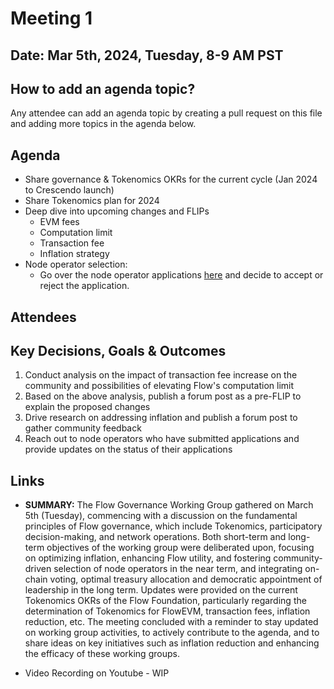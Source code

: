 # Meeting 1

## Date: Mar 5th, 2024, Tuesday, 8-9 AM PST

## How to add an agenda topic?
Any attendee can add an agenda topic by creating a pull request on this file and adding more topics in the agenda below.

## Agenda

- Share governance & Tokenomics OKRs for the current cycle (Jan 2024 to Crescendo launch)
- Share Tokenomics plan for 2024
- Deep dive into upcoming changes and FLIPs
    - EVM fees
    - Computation limit
    - Transaction fee
    - Inflation strategy
- Node operator selection:
  - Go over the node operator applications [here](https://github.com/onflow/flow-validator/issues) and decide to accept or reject the application.

## Attendees


## Key Decisions, Goals & Outcomes

1. Conduct analysis on the impact of transaction fee increase on the community and possibilities of elevating Flow's computation limit 
2. Based on the above analysis, publish a forum post as a pre-FLIP to explain the proposed changes
3. Drive research on addressing inflation and publish a forum post to gather community feedback
4. Reach out to node operators who have submitted applications and provide updates on the status of their applications

## Links

- **SUMMARY:** The Flow Governance Working Group gathered on March 5th (Tuesday), commencing with a discussion on the fundamental principles of Flow governance, which include Tokenomics, participatory decision-making, and network operations. Both short-term and long-term objectives of the working group were deliberated upon, focusing on optimizing inflation, enhancing Flow utility, and fostering community-driven selection of node operators in the near term, and integrating on-chain voting, optimal treasury allocation and democratic appointment of  leadership in the long term.  Updates were provided on the current Tokenomics OKRs of the Flow Foundation, particularly regarding the determination of Tokenomics for FlowEVM, transaction fees, inflation reduction, etc. The meeting concluded with a reminder to stay updated on working group activities, to actively contribute to the agenda, and to share ideas on key initiatives such as inflation reduction and enhancing the efficacy of these working groups.
  
- Video Recording on Youtube - WIP
